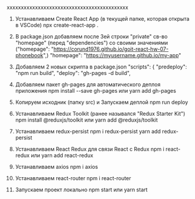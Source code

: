 ххххххххххххххххххххххххххххххххххххххххххх

1. Устанавливаем Create React App (в текущей папке, которая открыта в VSCode)
   npx create-react-app .

2. В package.json добавляем после 3ей строки "private" св-во "homepage"
   (перед "dependencies") со своими значениями
   ("homepage": "https://corund1976.github.io/goit-react-hw-07-phonebook",)
   "homepage": "https://myusername.github.io/my-app"

3. Добавляем 2 новых скрипта в package.json
   "scripts": {
   "predeploy": "npm run build",
   "deploy": "gh-pages -d build",

4. Добавляем пакет gh-pages для автоматического деплоя приложения
   npm install --save gh-pages или
   yarn add gh-pages

5. Копируем исходник (папку src) и Запускаем деплой
   npm run deploy

6. Устанавливаем Redux Toolkit (ранее назывался "Redux Starter Kit")
   npm install @reduxjs/toolkit или
   yarn add @reduxjs/toolkit

7. Устанавливаем redux-persist
   npm i redux-persist
   yarn add redux-persist

8. Устанавливаем React Redux для связи React с Redux
   npm i react-redux или
   yarn add react-redux

9. Устанавливаем axios
   npm i axios
10. Устанавливаем react-router
    npm i react-router

11. Запускаем проект локально
    npm start или
    yarn start
